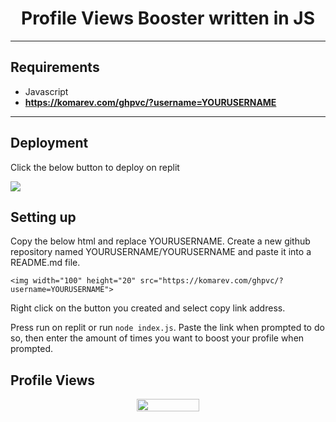<h1 align="center">Profile Views Booster written in JS</h1>

-----
## Requirements

- Javascript
- **https://komarev.com/ghpvc/?username=YOURUSERNAME**

-----
## Deployment
Click the below button to deploy on replit

<a href="https://replit.com/github/x1yl/profile-view-booster"><img src="https://binbashbanana.github.io/deploy-buttons/buttons/official/replit.svg"></a>

## Setting up

Copy the below html and replace YOURUSERNAME. Create a new github repository named YOURUSERNAME/YOURUSERNAME and paste it into a README.md file. 
```
<img width="100" height="20" src="https://komarev.com/ghpvc/?username=YOURUSERNAME">
```

Right click on the button you created and select copy link address.

Press run on replit or run `node index.js`. Paste the link when prompted to do so, then enter the amount of times you want to boost your profile when prompted.


## Profile Views

<p align="center">
  <img width="100" height="20" src="https://komarev.com/ghpvc/?username=x1yl">
</p>
